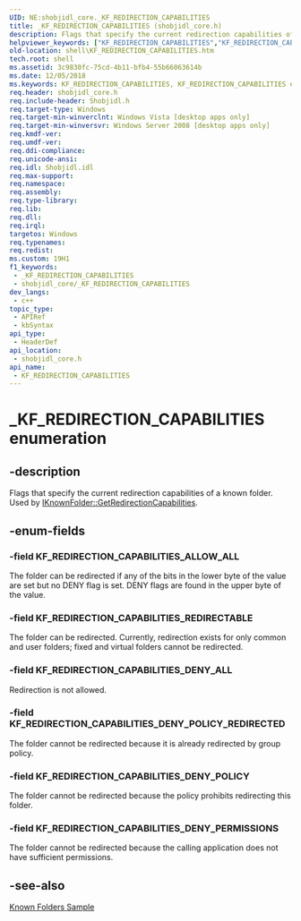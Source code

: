 ```yaml
---
UID: NE:shobjidl_core._KF_REDIRECTION_CAPABILITIES
title: _KF_REDIRECTION_CAPABILITIES (shobjidl_core.h)
description: Flags that specify the current redirection capabilities of a known folder. Used by IKnownFolder::GetRedirectionCapabilities.
helpviewer_keywords: ["KF_REDIRECTION_CAPABILITIES","KF_REDIRECTION_CAPABILITIES enumeration [Windows Shell]","KF_REDIRECTION_CAPABILITIES_ALLOW_ALL","KF_REDIRECTION_CAPABILITIES_DENY_ALL","KF_REDIRECTION_CAPABILITIES_DENY_PERMISSIONS","KF_REDIRECTION_CAPABILITIES_DENY_POLICY","KF_REDIRECTION_CAPABILITIES_DENY_POLICY_REDIRECTED","KF_REDIRECTION_CAPABILITIES_REDIRECTABLE","_KF_REDIRECTION_CAPABILITIES","_shell_KF_REDIRECTION_CAPABILITIES","shell.KF_REDIRECTION_CAPABILITIES","shobjidl_core/KF_REDIRECTION_CAPABILITIES","shobjidl_core/KF_REDIRECTION_CAPABILITIES_ALLOW_ALL","shobjidl_core/KF_REDIRECTION_CAPABILITIES_DENY_ALL","shobjidl_core/KF_REDIRECTION_CAPABILITIES_DENY_PERMISSIONS","shobjidl_core/KF_REDIRECTION_CAPABILITIES_DENY_POLICY","shobjidl_core/KF_REDIRECTION_CAPABILITIES_DENY_POLICY_REDIRECTED","shobjidl_core/KF_REDIRECTION_CAPABILITIES_REDIRECTABLE"]
old-location: shell\KF_REDIRECTION_CAPABILITIES.htm
tech.root: shell
ms.assetid: 3c9830fc-75cd-4b11-bfb4-55b66063614b
ms.date: 12/05/2018
ms.keywords: KF_REDIRECTION_CAPABILITIES, KF_REDIRECTION_CAPABILITIES enumeration [Windows Shell], KF_REDIRECTION_CAPABILITIES_ALLOW_ALL, KF_REDIRECTION_CAPABILITIES_DENY_ALL, KF_REDIRECTION_CAPABILITIES_DENY_PERMISSIONS, KF_REDIRECTION_CAPABILITIES_DENY_POLICY, KF_REDIRECTION_CAPABILITIES_DENY_POLICY_REDIRECTED, KF_REDIRECTION_CAPABILITIES_REDIRECTABLE, _KF_REDIRECTION_CAPABILITIES, _shell_KF_REDIRECTION_CAPABILITIES, shell.KF_REDIRECTION_CAPABILITIES, shobjidl_core/KF_REDIRECTION_CAPABILITIES, shobjidl_core/KF_REDIRECTION_CAPABILITIES_ALLOW_ALL, shobjidl_core/KF_REDIRECTION_CAPABILITIES_DENY_ALL, shobjidl_core/KF_REDIRECTION_CAPABILITIES_DENY_PERMISSIONS, shobjidl_core/KF_REDIRECTION_CAPABILITIES_DENY_POLICY, shobjidl_core/KF_REDIRECTION_CAPABILITIES_DENY_POLICY_REDIRECTED, shobjidl_core/KF_REDIRECTION_CAPABILITIES_REDIRECTABLE
req.header: shobjidl_core.h
req.include-header: Shobjidl.h
req.target-type: Windows
req.target-min-winverclnt: Windows Vista [desktop apps only]
req.target-min-winversvr: Windows Server 2008 [desktop apps only]
req.kmdf-ver: 
req.umdf-ver: 
req.ddi-compliance: 
req.unicode-ansi: 
req.idl: Shobjidl.idl
req.max-support: 
req.namespace: 
req.assembly: 
req.type-library: 
req.lib: 
req.dll: 
req.irql: 
targetos: Windows
req.typenames: 
req.redist: 
ms.custom: 19H1
f1_keywords:
 - _KF_REDIRECTION_CAPABILITIES
 - shobjidl_core/_KF_REDIRECTION_CAPABILITIES
dev_langs:
 - c++
topic_type:
 - APIRef
 - kbSyntax
api_type:
 - HeaderDef
api_location:
 - shobjidl_core.h
api_name:
 - KF_REDIRECTION_CAPABILITIES
---
```


# _KF_REDIRECTION_CAPABILITIES enumeration


## -description

Flags that specify the current redirection capabilities of a known folder. Used by <a href="https://docs.microsoft.com/windows/desktop/api/shobjidl_core/nf-shobjidl_core-iknownfolder-getredirectioncapabilities">IKnownFolder::GetRedirectionCapabilities</a>.

## -enum-fields

### -field KF_REDIRECTION_CAPABILITIES_ALLOW_ALL

The folder can be redirected if any of the bits in the lower byte of the value are set but no DENY flag is set. DENY flags are found in the upper byte of the value.

### -field KF_REDIRECTION_CAPABILITIES_REDIRECTABLE

The folder can be redirected. Currently, redirection exists for only common and user folders; fixed and virtual folders cannot be redirected.

### -field KF_REDIRECTION_CAPABILITIES_DENY_ALL

Redirection is not allowed.

### -field KF_REDIRECTION_CAPABILITIES_DENY_POLICY_REDIRECTED

The folder cannot be redirected because it is already redirected by group policy.

### -field KF_REDIRECTION_CAPABILITIES_DENY_POLICY

The folder cannot be redirected because the policy prohibits redirecting this folder.

### -field KF_REDIRECTION_CAPABILITIES_DENY_PERMISSIONS

The folder cannot be redirected because the calling application does not have sufficient permissions.

## -see-also

<a href="https://docs.microsoft.com/previous-versions/windows/desktop/legacy/dd940364(v=vs.85)">Known Folders Sample</a>

